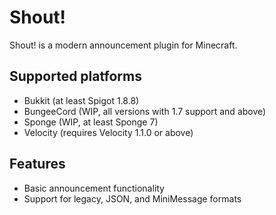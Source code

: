 # Shout!

Shout! is a modern announcement plugin for Minecraft.

## Supported platforms

* Bukkit (at least Spigot 1.8.8)
* BungeeCord (WIP, all versions with 1.7 support and above)
* Sponge (WIP, at least Sponge 7)
* Velocity (requires Velocity 1.1.0 or above)

## Features

* Basic announcement functionality
* Support for legacy, JSON, and MiniMessage formats